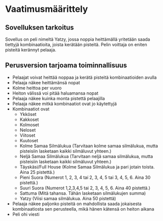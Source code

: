 # Vaatimusmäärittely

## Sovelluksen tarkoitus
Sovellus on peli nimeltä Yatzy, jossa noppia heittämällä yritetään saada tiettyjä kombinaatioita, joista kerätään pisteitä. 
Pelin voittaja on eniten pisteitä kerännyt pelaaja.

## Perusversion tarjoama toiminnallisuus
- Pelaajat voivat heittää noppaa ja kerätä pisteitä kombinaatioiden avulla
- Pelaaja näkee heittämänsä nopat
- Kolme heittoa per vuoro
- Heiton välissä voi pitää haluamansa nopat
- Pelaaja näkee kuinka monta pistettä pelaajilla
- Pelaaja näkee mitkä kombinaatiot ovat jo käytettyjä
- Kombinaatiot ovat
  - Ykköset
  - Kakkoset
  - Kolmoset
  - Neloset
  - Viitoset
  - Kuutoset
  - Kolme Samaa Silmälukua (Tarvitaan kolme samaa silmälukua, mutta pisteisiin lasketaan kaikki silmäluvut yhteen.)
  - Neljä Samaa Silmälukua (Tarvitaan neljä samaa silmälukua, mutta pisteisiin lasketaan kaikki silmäluvut yhteen.)
  - Täyskäsi/Full House (Kolme Samaa Silmälukua ja pari jotain toista. Aina 25 pistettä.)
  - Pieni Suora (Numerot 1, 2, 3, 4 taí 2, 3, 4, 5 tai 3, 4, 5, 6. Aina 30 pistettä.)
  - Suuri Suora (Numerot 1,2,3,4,5 tai 2, 3, 4, 5, 6. Aina 40 pistettä.)
  - Sattuma (Mitä tahansa. Tähän lasketaan silmälukujen summa)
  - Yatzy (Viisi samaa silmälukua. Aina 50 pistettä)
- Pelaaja näkee paljonko pisteitä on mahdollista saada jokaisesta kombinaatiosta sen perusteella, mikä hänen kätensä on heiton aikana
- Peli ohi viesti
